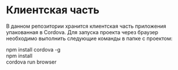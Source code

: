# Клиентская часть
В данном репозитории хранится клиентская часть приложения упакованная в Cordova.
Для запуска проекта через браузер необходимо выполнить следующие команды в папке с проектом:

npm install cordova -g  
npm install  
cordova run browser  
